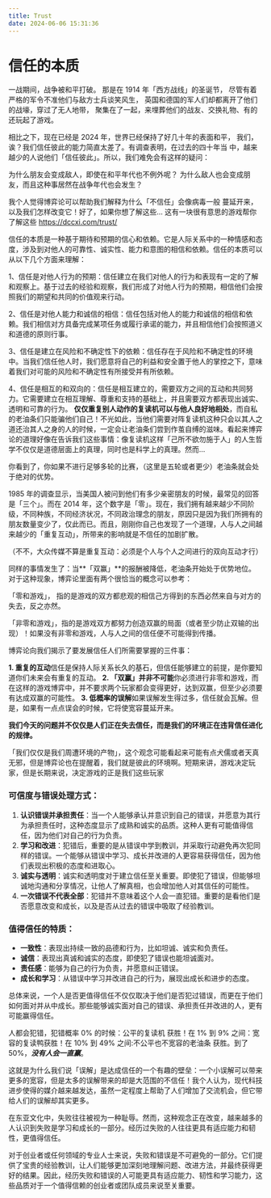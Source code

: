 ```yaml
---
title: Trust
date: 2024-06-06 15:31:36
---
```

# 信任的本质


一战期间，战争被和平打破。
那是在 1914 年「西方战线」的圣诞节，
尽管有着严格的军令不准他们与敌方士兵谈笑风生，
英国和德国的军人们却都离开了他们的战壕，穿过了无人地带，
聚集在了一起，来埋葬他们的战友、交换礼物、有的还玩起了游戏。

相比之下，现在已经是 2024 年，世界已经保持了好几十年的表面和平，
我们，诶？我们信任彼此的能力简直太差了。有调查表明，在过去的四十年当
中，越来越少的人说他们「信任彼此」。所以，我们难免会有这样的疑问：

为什么朋友会变成敌人，即使在和平年代也不例外呢？
为什么敌人也会变成朋友，而且这种事居然在战争年代也会发生？

我个人觉得博弈论可以帮助我们解释为什么「不信任」会像病毒一般
蔓延开来，以及我们怎样改变它！好了，如果你想了解这些...
这有一块很有意思的游戏帮你了解这些 https://dccxi.com/trust/

信任的本质是一种基于期待和预期的信心和依赖。它是人际关系中的一种情感和态度，涉及到对他人的可靠性、诚实性、能力和意图的相信和依赖。信任的本质可以从以下几个方面来理解：

1、信任是对他人行为的预期：信任建立在我们对他人的行为和表现有一定的了解和观察上。基于过去的经验和观察，我们形成了对他人行为的预期，相信他们会按照我们的期望和共同的价值观来行动。

2、信任是对他人能力和诚信的相信：信任包括对他人的能力和诚信的相信和依赖。我们相信对方具备完成某项任务或履行承诺的能力，并且相信他们会按照道义和道德的原则行事。

3、信任是建立在风险和不确定性下的依赖：信任存在于风险和不确定性的环境中。当我们信任他人时，我们愿意将自己的利益和安全置于他人的掌控之下，意味着我们对可能的风险和不确定性有所接受并有所依赖。

4、信任是相互的和双向的：信任是相互建立的，需要双方之间的互动和共同努力。它需要建立在相互理解、尊重和支持的基础上，并且需要双方都表现出诚实、透明和可靠的行为。
**仅仅重复别人动作的复读机可以与他人良好地相处**，而自私的老油条们只能骗他们自己！不光如此，当他们需要对阵复读机这种只会以其人之道还治其人之身的人的时候，一定会让老油条们尝到作茧自缚的滋味。看起来博弈论的道理好像在告诉我们这些事情：像复读机这样「己所不欲勿施于人」的人生哲学不仅仅是道德层面上的真理，同时也是科学上的真理。然而…

你看到了，你如果不进行足够多轮的比赛，（这里是五轮或者更少）老油条就会处于绝对的优势。

1985 年的调查显示，当美国人被问到他们有多少亲密朋友的时候，最常见的回答是「三个」。而在 2014 年，这个数字是「零」。现在，我们拥有越来越少不同阶级，不同种族，不同经济状况，不同政治理念的朋友，原因只是因为我们所拥有的朋友数量变少了，仅此而已。而且，刚刚你自己也发现了一个道理，人与人之间越来越少的「重复互动」，所带来的影响就是不信任的加剧扩散。

（不不，大众传媒不算是重复互动：必须是个人与个人之间进行的双向互动才行）

同样的事情发生了：当**「双赢」**的报酬被降低，老油条开始处于优势地位。对于这种现象，博弈论里面有两个很恰当的概念可以参考：

「零和游戏」， 指的是游戏的双方都悲观的相信己方得到的东西必然来自与对方的失去，反之亦然。

「非零和游戏」，指的是游戏双方都努力创造双赢的局面（或者至少防止双输的出现）！如果没有非零和游戏，人与人之间的信任便不可能得到传播。

博弈论向我们揭示了要发展信任人们所需要掌握的三件事：

**1. 重复的互动**信任是保持人际关系长久的基石，但信任能够建立的前提，是你要知道你们未来会有重复的互动。
**2. 「双赢」并非不可能**你必须进行非零和游戏，而在这样的游戏博弈中，并不要求两个玩家都会变得更好，达到双赢，但至少必须要有达成双赢的可能性。
**3. 低概率的误解**如果误解发生得过多，信任就会瓦解。但是，如果有一点点误会的时候，它将使宽容蔓延开来。

**我们今天的问题并不仅仅是人们正在失去信任，而是我们的环境正在违背信任进化的规律。**

「我们仅仅是我们周遭环境的产物」，这个观念可能看起来可能有点犬儒或者天真无邪，但是博弈论也在提醒着，我们就是彼此的环境啊。短期来讲，游戏决定玩家，但是长期来说，决定游戏的正是我们这些玩家

### **可信度与错误处理方式：**

1. **认识错误并承担责任**：当一个人能够承认并意识到自己的错误，并愿意为其行为承担责任时，这种态度显示了成熟和诚实的品质。这种人更有可能值得信任，因为他们对自己的行为负责。
2. **学习和改进**：犯错后，重要的是从错误中学到教训，并采取行动避免再次犯同样的错误。一个能够从错误中学习、成长并改进的人更容易获得信任，因为他们表现出积极的态度和进取心。
3. **诚实与透明**：诚实和透明度对于建立信任至关重要。即使犯了错误，但能够坦诚地沟通和分享情况，让他人了解真相，也会增加他人对其信任的可能性。
4. **一次错误不代表全部**：犯错并不意味着这个人会一直犯错。重要的是看他们是否愿意改变和成长，以及是否从过去的错误中吸取了经验教训。

### **值得信任的特质：**

- **一致性**：表现出持续一致的品德和行为，比如坦诚、诚实和负责任。
- **诚信**：表现出真诚和诚实的态度，即使犯了错误也能坦诚面对。
- **责任感**：能够为自己的行为负责，并愿意纠正错误。
- **成长和学习**：从错误中学习并改进自己的行为，展现出成长和进步的态度。

总体来说，一个人是否更值得信任不仅仅取决于他们是否犯过错误，而更在于他们如何面对并从中成长。那些能够诚实面对自己的错误、承担责任并改进的人，更有可能赢得信任。

人都会犯错，犯错概率 0% 的时候：公平的复读机 获胜！在 1% 到 9% 之间：宽容的复读鸭获胜！在 10% 到 49% 之间:不公平也不宽容的老油条 获胜。到了 50%，***没有人会一直赢***。

这就是为什么我们说「误解」是达成信任的一个有趣的壁垒：一个小误解可以带来更多的宽容，但是太多的误解带来的却是大范围的不信任！我个人认为，现代科技进步使得的媒介越来越发达，虽然一定程度上帮助了人们增加了交流机会，但它带给人们的误解却其实更多。

在东亚文化中，失败往往被视为一种耻辱。然而，这种观念正在改变，越来越多的人认识到失败是学习和成长的一部分。经历过失败的人往往更具有适应能力和韧性，更值得信任。

对于创业者或任何领域的专业人士来说，失败和错误是不可避免的一部分。它们提供了宝贵的经验教训，让人们能够更加深刻地理解问题、改进方法，并最终获得更好的结果。因此，经历失败和错误的人可能更具有适应能力、韧性和学习能力，这些品质对于一个值得信赖的创业者或团队成员来说至关重要。